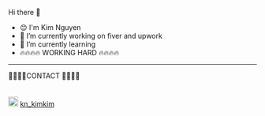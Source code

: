  Hi there 👋
- 😊 I'm Kim Nguyen
- 🔭 I’m currently working on fiver and upwork
- 🌱 I’m currently learning 
- 🔥🔥🔥🔥 WORKING HARD 🔥🔥🔥🔥
 
- - - - ---
🔗🔗🔗🔗CONTACT 🔗🔗🔗🔗
<br>
<br>
<br>
<img width="20" alt="Instagram icon" src="https://upload.wikimedia.org/wikipedia/commons/thumb/a/a5/Instagram_icon.png/256px-Instagram_icon.png?20200512141346">
<a title="Instagram" href="https://www.instagram.com/kn_kimkim/" style="">  kn_kimkim </a>
  

